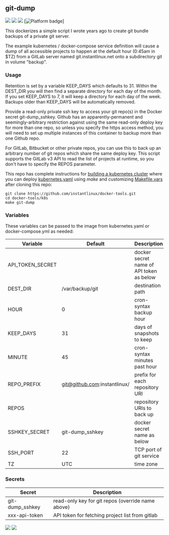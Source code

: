 ## git-dump
[![](https://images.microbadger.com/badges/version/instantlinux/git-dump.svg)](https://microbadger.com/images/instantlinux/git-dump "Version badge") [![](https://images.microbadger.com/badges/image/instantlinux/git-dump.svg)](https://microbadger.com/images/instantlinux/git-dump "Image badge") [![](https://images.microbadger.com/badges/commit/instantlinux/git-dump.svg)](https://microbadger.com/images/instantlinux/git-dump "Commit badge") [![](https://img.shields.io/badge/platform-amd64%20arm64%20arm%2Fv6%20arm%2Fv7-blue "Platform badge")]

This dockerizes a simple script I wrote years ago to create git bundle
backups of a private git server.

The example kubernetes / docker-compose service definition will cause
a dump of all accessible projects to happen at the default hour
(0:45am in $TZ) from a GitLab server named git.instantlinux.net onto a
subdirectory git in volume "backup".

### Usage

Retention is set by a variable KEEP_DAYS which defaults to 31. Within
the DEST_DIR you will then find a separate directory for each day of
the month. If you set KEEP_DAYS to 7, it will keep a directory for
each day of the week. Backups older than KEEP_DAYS will be
automatically removed.

Provide a read-only private ssh key to access your git repo(s) in the
Docker secret git-dump_sshkey. Github has an apparently-permanent and
seemingly-arbitrary restriction against using the same read-only
deploy key for more than one repo, so unless you specify the https
access method, you will need to set up multiple instances of this
container to backup more than one Github repo.

For GitLab, Bitbucket or other private repos, you can use this to
back up an arbitrary number of git repos which share the same deploy
key. This script supports the GitLab v3 API to read the list of
projects at runtime, so you don't have to specify the REPOS parameter.

This repo has complete instructions for
[building a kubernetes cluster](https://github.com/instantlinux/docker-tools/blob/master/k8s/README.md) where you can deploy [kubernetes.yaml](https://github.com/instantlinux/docker-tools/blob/master/images/git-dump/kubernetes.yaml) using _make_ and customizing [Makefile.vars](https://github.com/instantlinux/docker-tools/blob/master/k8s/Makefile.vars) after cloning this repo:
~~~
git clone https://github.com/instantlinux/docker-tools.git
cd docker-tools/k8s
make git-dump
~~~

### Variables

These variables can be passed to the image from kubernetes.yaml or docker-compose.yml as needed:

| Variable | Default | Description |
| -------- | ------- | ----------- |
| API_TOKEN_SECRET | | docker secret name of API token as below |
| DEST_DIR | /var/backup/git | destination path |
| HOUR | 0 |cron-syntax backup hour |
| KEEP_DAYS | 31 | days of snapshots to keep |
| MINUTE | 45 | cron-syntax minutes past hour |
| REPO_PREFIX | git@github.com:instantlinux/ | prefix for each repository URI |
| REPOS | | repository URIs to back up |
| SSHKEY_SECRET | git-dump_sshkey | docker secret name as below |
| SSH_PORT | 22 | TCP port of git service |
| TZ | UTC | time zone |

### Secrets

| Secret | Description |
| ------ | ----------- |
| git-dump_sshkey | read-only key for git repos (override name above) |
| xxx-api-token | API token for fetching project list from gitlab |
[![](https://images.microbadger.com/badges/license/instantlinux/git-dump.svg)](https://microbadger.com/images/instantlinux/git-dump "License badge") [![](https://img.shields.io/badge/code-git%2Fgit.git-blue.svg)](https://git.kernel.org/pub/scm/git/git.git/ "Code repo")
